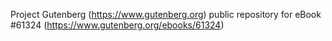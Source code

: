 Project Gutenberg (https://www.gutenberg.org) public repository for eBook #61324 (https://www.gutenberg.org/ebooks/61324)
